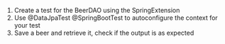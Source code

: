 1. Create a test for the BeerDAO using the SpringExtension 
2. Use @DataJpaTest @SpringBootTest to autoconfigure the context for your test
3. Save a beer and retrieve it, check if the output is as expected